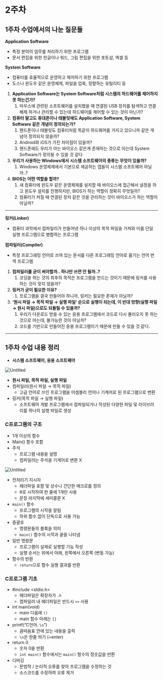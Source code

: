 # 2주차

## **1주차 수업에서의 나눈 질문들**

**Application Software**

- 특정 분야의 업무를 처리하기 위한 프로그램
- 문서 편집을 위한 한글이나 워드, 그림 편집을 위한 포토샵, 엑셀 등

**System Software**

- 컴퓨터를 효율적으로 운영하고 제어하기 위한 프로그램
- 도스나 윈도우 같은 운영체제, 파일을 압축, 정렬하는 유틸리티 등

1. **Application Software는 System Software처럼 시스템의 하드웨어를 제어하지 못 하는건가?**
    1. 마우스에 관련된 소프트웨어를 설치했을 때 연결된 USB 장치를 탐색하고 연결해제 하거나 관리할 수 있는데 하드웨어를 제어할 수 있는 것이 아닌가?
2. **컴퓨터 말고도 휴대폰이나 태블릿에도 Application Software, System Software 같은 개념이 정의되는가?**
    1. 핸드폰이나 태블릿도 컴퓨터처럼 똑같이 하드웨어를 가지고 있으니까 같은 개념이 정의되지 않을까?
    2. Android와 iOS가 가진 차이점이 있을까?
    3. 핸드폰에도 우리가 아는 바이오스 같은게 존재하는 것으로 아는데 System Software가 정의될 수 있을 것 같다
3. **우리가 사용하는 Windows에서 시스템 소프트웨어의 종류는 무엇이 있을까?**
    1. Windows 운영체제에서 기본으로 제공하는 앱들이 시스템 소프트웨어 아닐까..?
4. **BIOS는 어떤 역할을 할까?**
    1. 새 컴퓨터에 윈도우 같은 운영체제를 설치할 때 바이오스에 접근해서 설정을 하고 윈도우 설치를 진행하지만, BIOS가 하는 역할이 정확히 무엇일까?
    2. 컴퓨터가 켜질 때 연결된 장치 같은 것을 관리하는 것이 바이오스가 하는 역할이 아닐까?

---

**링커(Linker)**

- 컴퓨터 과학에서 컴파일러가 만들어낸 하나 이상의 목적 파일을 가져와 이를 단일 실행 프로그램으로 병합하는 프로그램

**컴파일러(Compiler)**

- 특정 프로그래밍 언어로 쓰여 있는 문서를 다른 프로그래밍 언어로 옮기는 언어 번역 프로그램

1. **컴파일러를 굳이 써야할까.. 하나만 쓰면 안 될까..?**
    1. 코딩을 하는 것의 최후의 목적은 프로그램을 만드는 것이기 때문에 링커를 사용하는 것이 맞지 않을까?
2. **링커가 굳이 필요한 이유?**
    1. 프로그램을 결국 만들어야 하니까, 링커는 필요한 존재가 아닐까?
3. **‘원시 파일 → 목적 파일 → 실행 파일’ 순으로 실행이 되는데, 이 반대 방향(실행 파일 → 원시 파일)으로도 되돌릴 수 있을까?**
    1. 우리가 다운로드 받을 수 있는 응용 프로그램에서 코드로 다시 불러오지 못 하는 것으로 아는데, 불가능한 것이 아닐까?
    2. 코드를 기반으로 만들어진 응용 프로그램이기 때문에 만들 수 있을 것 같다.

---

## **1주차 수업 내용 정리**

- **시스템 소프트웨어, 응용 소프트웨어**

![Untitled](https://github.com/yunh03/c-programming/blob/main/notes/src/Untitled.png?raw=true)

- **원시 파일, 목적 파일, 실행 파일**
- 컴파일러(원시 파일 → 목적 파일)
    - 고급 언어로 쓰인 프로그램을 어셈블리 언어나 기계어로 된 프로그램으로 변환
- 링커(목적 파일 → 실행 파일)
    - 소프트웨어 개발 프로그램에서 컴파일되거나 작성된 다양한 파일 및 라이브러리를 하나의 실행 파일로 생성

### **C프로그램의 구조**

- 1개 이상의 함수
- Main() 함수 포함
- 주석
    - 프로그램 내용을 설명
    - 컴파일러는 주석을 기계어로 변환 X

![Untitled](https://github.com/yunh03/c-programming/blob/main/notes/src/Untitled%201.png?raw=true)

- 전처리기 지시자
    - 헤더파일 포함 및 상수나 간단한 매크로를 정의
    - #로 시작하여 한 줄에 1개만 사용
    - 문장 마지막에 세미콜론 X
- `main()` 함수
    - 프로그램의 시작을 알림
    - 하위 함수 없이 단독으로 사용 가능
- 중괄호
    - 명령문들의 블록을 의미
    - `main()` 함수의 시작과 끝을 나타냄
- 일반 명령문
    - 프로그램이 실제로 실행할 기능 작성
    - 실행 순서는 위에서 아래, 왼쪽에서 오른쪽 (변동 가능)
- 함수의 반환
    - `return`으로 함수 실행 결과를 반환

### **C프로그램 기초**

- #include <stdio.h>
    - 헤더파일은 확장자가 `.h`
    - 컴파일러 내 헤더파일은 반드시 `<>` 사용
- int main(void)
    - main 다음에 `()`
    - main 함수 아래는 `{}`
- printf(”C언어. `\n`”)
    - 큼따옴표 안에 있는 내용을 출력
    - `\n`은 한줄 띄기 (=enter)
- return 0
    - 숫자 0을 반환
    - `int main()` 함수에서는 `main()` 함수의 정숫값을 반환
- 디버깅
    - 문법적 / 논리적 오류를 찾아 프로그램을 수정하는 것
    - 소스코드를 수정하여 오류 제거